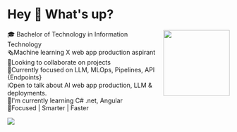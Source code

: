 # Hey 👋 What's up?

<img align="right" height="150" src="https://huggingface.co/spaces/prithivMLmods/Top-Prompt-Collection/resolve/main/cc.gif"  />

🎓 Bachelor of Technology in Information Technology<br>🗞️Machine learning X web app production aspirant <br>🌠Looking to collaborate on projects<br>🔮Currently focused on LLM, MLOps, Pipelines, API {Endpoints}<br>ℹ️Open to talk about AI web app production, LLM & deployments.<br>🚀I'm currently learning C# .net, Angular<br>🚧Focused | Smarter | Faster


[![](https://visitcount.itsvg.in/api?id=PRITHIVSAKTHIUR&icon=0&color=0)](https://visitcount.itsvg.in)

